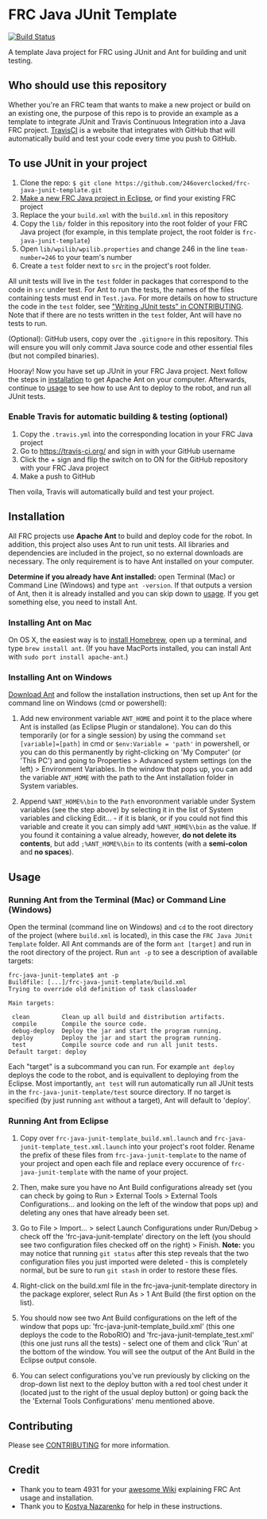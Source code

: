 # FRC Java JUnit Template
[![Build Status](https://travis-ci.org/246overclocked/frc-java-junit-template.svg?branch=master)](https://travis-ci.org/246overclocked/frc-java-junit-template)

A template Java project for FRC using JUnit and Ant for building and unit testing.

## Who should use this repository
Whether you're an FRC team that wants to make a new project or build on an existing one, the purpose of this repo is to provide an example as a template to integrate JUnit and Travis Continuous Integration into a Java FRC project. [TravisCI](https://travis-ci.org/) is a website that integrates with GitHub that will automatically build and test your code every time you push to GitHub.

## To use JUnit in your project
  1. Clone the repo: `$ git clone https://github.com/246overclocked/frc-java-junit-template.git`
  2. [Make a new FRC Java project in Eclipse](https://wpilib.screenstepslive.com/s/4485/m/13809/l/145307-creating-your-benchtop-test-program), or find your existing FRC project
  3. Replace the your `build.xml` with the `build.xml` in this repository
  4. Copy the `lib/` folder in this repository into the root folder of your FRC Java project (for example, in this template project, the root folder is `frc-java-junit-template`)
  5. Open `lib/wpilib/wpilib.properties` and change 246 in the line `team-number=246` to your team's number
  6. Create a `test` folder next to `src` in the project's root folder.

All unit tests will live in the `test` folder in packages that correspond to the code in `src` under test. For Ant to run the tests, the names of the files containing tests must end in `Test.java`. For more details on how to structure the code in the `test` folder, see ["Writing JUnit tests" in CONTRIBUTING](CONTRIBUTING.md#writing-junit-tests). Note that if there are no tests written in the `test` folder, Ant will have no tests to run.

(Optional): GitHub users, copy over the `.gitignore` in this repository. This will ensure you will only commit Java source code and other essential files (but not compiled binaries).

Hooray! Now you have set up JUnit in your FRC Java project. Next follow the steps in [installation](#installation) to get Apache Ant on your computer. Afterwards, continue to [usage](#usage) to see how to use Ant to deploy to the robot, and run all JUnit tests.

### Enable Travis for automatic building & testing (optional)
  1. Copy the `.travis.yml` into the corresponding location in your FRC Java project
  2. Go to https://travis-ci.org/ and sign in with your GitHub username
  3. Click the + sign and flip the switch on to ON for the GitHub repository with your FRC Java project
  4. Make a push to GitHub

Then voila, Travis will automatically build and test your project.

## Installation
All FRC projects use **Apache Ant** to build and deploy code for the robot. In addition, this project also uses Ant to run unit tests. All libraries and dependencies are included in the project, so no external downloads are necessary. The only requirement is to have Ant installed on your computer.

**Determine if you already have Ant installed:** open Terminal (Mac) or Command Line (Windows) and type `ant -version`. If that outputs a version of Ant, then it is already installed and you can skip down to [usage](#usage). If you get something else, you need to install Ant.

### Installing Ant on Mac

On OS X, the easiest way is to [install Homebrew](http://brew.sh), open up a terminal, and type `brew install ant`. (If you have MacPorts installed, you can install Ant with `sudo port install apache-ant`.)

### Installing Ant on Windows

[Download Ant](http://ant.apache.org/bindownload.cgi) and follow the installation instructions, then set up Ant for the command line on Windows (cmd or powershell): 

  1. Add new environment variable `ANT_HOME` and point it to the place where Ant is installed (as Eclipse Plugin or standalone). You can do this temporarily (or for a single session) by using the command `set [variable]=[path]` in cmd or `$env:Variable = 'path'` in powershell, or you can do this permanently by right-clicking on 'My Computer' (or 'This PC') and going to Properties > Advanced system settings (on the left) > Environment Variables. In the window that pops up, you can add the variable `ANT_HOME` with the path to the Ant installation folder in System variables. 

  2. Append `%ANT_HOME%\bin` to the `Path` envoronment variable under System variables (see the step above) by selecting it in the list of System variables and clicking Edit... - if it is blank, or if you could not find this variable and create it you can simply add `%ANT_HOME%\bin` as the value. If you found it containing a value already, however, **do not delete its contents**, but add `;%ANT_HOME%\bin` to its contents (with a **semi-colon** and **no spaces**). 

## Usage

### Running Ant from the Terminal (Mac) or Command Line (Windows)
Open the terminal (command line on Windows) and `cd` to the root directory of the project (where `build.xml` is located), in this case the `FRC Java JUnit Template` folder. All Ant commands are of the form `ant [target]` and run in the root directory of the project. Run `ant -p` to see a description of available targets:
```
frc-java-junit-template$ ant -p
Buildfile: [...]/frc-java-junit-template/build.xml
Trying to override old definition of task classloader

Main targets:

 clean         Clean up all build and distribution artifacts.
 compile       Compile the source code.
 debug-deploy  Deploy the jar and start the program running.
 deploy        Deploy the jar and start the program running.
 test          Compile source code and run all junit tests.
Default target: deploy
```
Each "target" is a subcommand you can run. For example `ant deploy` deploys the code to the robot, and is equivallent to deploying from the Eclipse. Most importantly, `ant test` will run automatically run all JUnit tests in the `frc-java-junit-template/test` source directory. If no target is specified (by just running `ant` without a target), Ant will default to 'deploy'.

### Running Ant from Eclipse

  1. Copy over `frc-java-junit-template_build.xml.launch` and `frc-java-junit-template_test.xml.launch` into your project's root folder. Rename the prefix of these files from `frc-java-junit-template` to the name of your project and open each file and replace every occurence of `frc-java-junit-template` with the name of your project.

  1. Then, make sure you have no Ant Build configurations already set (you can check by going to Run > External Tools > External Tools Configurations... and looking on the left of the window that pops up) and deleting any ones that have already been set. 

  1. Go to File > Import... > select Launch Configurations under Run/Debug > check off the 'frc-java-junit-template' directory on the left (you should see two configuration files checked off on the right) > Finish. 
  **Note:** you may notice that running `git status` after this step reveals that the two configuration files you just imported were deleted - this is completely normal, but be sure to run `git stash` in order to restore these files. 

  1. Right-click on the build.xml file in the frc-java-junit-template directory in the package explorer, select Run As > 1 Ant Build (the first option on the list). 

  1. You should now see two Ant Build configurations on the left of the window that pops up: 'frc-java-junit-template_build.xml' (this one deploys the code to the RoboRIO) and 'frc-java-junit-template_test.xml' (this one just runs all the tests) - select one of them and click 'Run' at the bottom of the window. You will see the output of the Ant Build in the Eclipse output console. 

  1. You can select configurations you've run previously by clicking on the drop-down list next to the deploy button with a red tool chest under it (located just to the right of the usual deploy button) or going back the the 'External Tools Configurations' menu mentioned above. 

## Contributing
Please see [CONTRIBUTING](CONTRIBUTING.md) for more information.

## Credit
  * Thank you to team 4931 for your [awesome Wiki](https://github.com/frc-4931/2014/wiki/Java) explaining FRC Ant usage and installation.
  * Thank you to [Kostya Nazarenko](https://github.com/knazaren) for help in these instructions.
  
